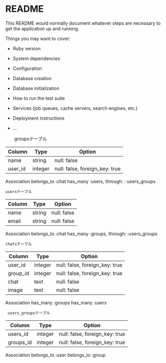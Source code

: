 # README

This README would normally document whatever steps are necessary to get the
application up and running.

Things you may want to cover:

* Ruby version

* System dependencies

* Configuration

* Database creation

* Database initialization

* How to run the test suite

* Services (job queues, cache servers, search engines, etc.)

* Deployment instructions

* ...

　　groupsテーブル

|Column|Type|Option|
|------|----|------|
|name|string|null: false|
|user_id|integer|null: false, foreign_key: true|

   Association
  belongs_to :chat
  has_many   :users, through: : users_groups
  

    usersテーブル
|Column|Type|Option|
|------|----|------|
|name|string|null: false|
|email|string|null: false|

   Association
  belongs_to :chat
  has_many   :groups, through: :users_groups

    chatsテーブル
|Column|Type|Option|
|------|----|------|
|user_id|integer|null: false, foreign_key: true|
|group_id|integer|null: false, foreign_key: true|
|chat|text|null: false|
|image|text|null: false|

   Association
  has_many :groups
  has_many :users

     users_groupsテーブル
|Column|Type|Option|
|------|----|------|
|users_id|integer|null: false, foreign_key: true|
|groups_id|integer|null: false, foreign_key: true|

   Association
  belongs_to :user
  belongs_to :group